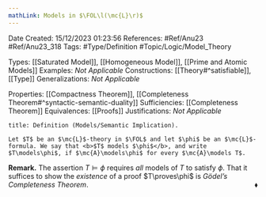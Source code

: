 ```yaml
---
mathLink: Models in $\FOL\l(\mc{L}\r)$
---
```


<div class="topSpace"></div>

Date Created: 15/12/2023 01:23:56
References: #Ref/Anu23 #Ref/Anu23_318
Tags: #Type/Definition #Topic/Logic/Model_Theory

Types: [[Saturated Model]], [[Homogeneous Model]], [[Prime and Atomic Models]]
Examples: <i>Not Applicable</i>
Constructions: [[Theory#^satisfiable]], [[Type]]
Generalizations: <i>Not Applicable</i>

Properties: [[Compactness Theorem]], [[Completeness Theorem#^syntactic-semantic-duality]]
Sufficiencies: [[Completeness Theorem]]
Equivalences: [[Proofs]]
Justifications: <i>Not Applicable</i>

``` ad-Definition
title: Definition (Models/Semantic Implication).

Let $T$ be an $\mc{L}$-theory in $\FOL$ and let $\phi$ be an $\mc{L}$-formula. We say that <b>$T$ models $\phi$</b>, and write $T\models\phi$, if $\mc{A}\models\phi$ for every $\mc{A}\models T$.

```

<b>Remark.</b> The assertion $T\models\phi$ requires <i>all</i> models of $T$ to satisfy $\phi$. That it suffices to show the <i>existence</i> of a proof $T\proves\phi$ is <i>Gödel’s Completeness Theorem</i>.<span style="float:right;">$\blacklozenge$</span>
